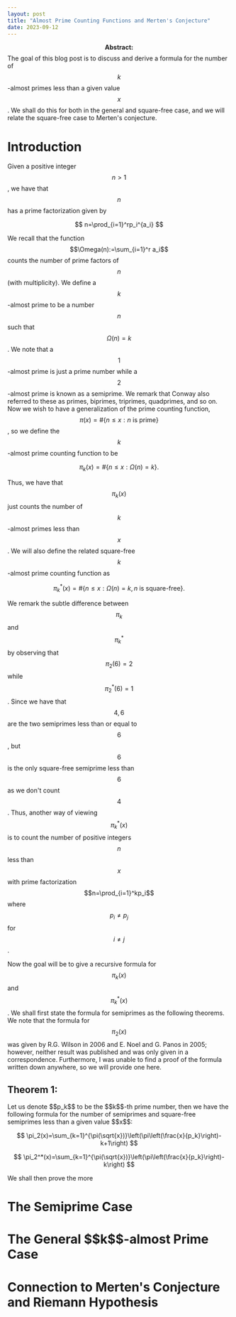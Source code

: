 ```yaml
---
layout: post
title: "Almost Prime Counting Functions and Merten's Conjecture"
date: 2023-09-12
---
```


$$\textbf{Abstract:}$$ The goal of this blog post is to discuss and derive a formula for the number of $$k$$-almost primes less than a given value $$x$$. We shall do this for both in the general and square-free case, and we will relate the square-free case to Merten's conjecture.

<h1>Introduction</h1>

Given a positive integer $$n>1$$, we have that $$n$$ has a prime factorization given by 

$$
n=\prod_{i=1}^rp_i^{a_i}
$$

We recall that the function $$\Omega(n):=\sum_{i=1}^r a_i$$ counts the number of prime factors of $$n$$ (with multiplicity). We define a $$k$$-almost prime to be a number $$n$$ such that $$\Omega(n)=k$$. We note that a $$1$$-almost prime is just a prime number while a $$2$$-almost prime is known as a semiprime. We remark that Conway also referred to these as primes, biprimes, triprimes, quadprimes, and so on. Now we wish to have a generalization of the prime counting function, $$\pi(x)=\#\{n\leq x: n \text{ is prime}\}$$, so we define the $$k$$-almost prime counting function to be 

$$
\pi_k(x)=\#\{n\leq x:\Omega(n)=k\}.
$$

Thus, we have that $$\pi_k(x)$$ just counts the number of $$k$$-almost primes less than $$x$$. We will also define the related square-free $$k$$-almost prime counting function as

$$
\pi_k^*(x)=\#\{n\leq x:\Omega(n)=k, n\text{ is square-free}\}.
$$

We remark the subtle difference between $$\pi_k$$ and $$\pi_k^*$$ by observing that $$\pi_2(6)=2$$ while $$\pi_2^*(6)=1$$. Since we have that $$4,6$$ are the two semiprimes less than or equal to $$6$$, but $$6$$ is the only square-free semiprime less than $$6$$ as we don't count $$4$$. Thus, another way of viewing $$\pi_k^*(x)$$ is to count the number of positive integers $$n$$ less than $$x$$ with prime factorization $$n=\prod_{i=1}^kp_i$$ where $$p_i\neq p_j$$ for $$i\neq j$$. 

Now the goal will be to give a recursive formula for $$\pi_k(x)$$ and $$\pi_k^*(x)$$. We shall first state the formula for semiprimes as the following theorems. We note that the formula for $$\pi_2(x)$$ was given by R.G. Wilson in 2006 and E. Noel and G. Panos in 2005; however, neither result was published and was only given in a correspondence. Furthermore, I was unable to find a proof of the formula written down anywhere, so we will provide one here. 

<h2>Theorem 1:</h2> 
Let us denote $$p_k$$ to be the $$k$$-th prime number, then we have the following formula for the number of semiprimes and square-free semiprimes less than a given value $$x$$:

$$
\pi_2(x)=\sum_{k=1}^{\pi(\sqrt{x})}\left(\pi\left(\frac{x}{p_k}\right)-k+1\right)
$$

$$
\pi_2^*(x)=\sum_{k=1}^{\pi(\sqrt{x})}\left(\pi\left(\frac{x}{p_k}\right)-k\right)
$$

We shall then prove the more 

<h1>The Semiprime Case</h1>


<h1>The General $$k$$-almost Prime Case</h1>


<h1>Connection to Merten's Conjecture and Riemann Hypothesis</h1>
